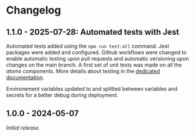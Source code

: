 # Changelog

## 1.1.0 - 2025-07-28: Automated tests with Jest

Automated tests added using the `npm run test:all` command. Jest packages were added and configured.
Github workflows were changed to enable automatic testing upon pull requests and automatic versioning upon changes on the main branch.
A first set of unit tests was made on all the _atoms_ components. More details about testing in the [dedicated documentation](./docs/tests/readme.md).

Environement variables updated to and splitted between variables and secrets for a better debug during deployment.

## 1.0.0 - 2024-05-07

_Initial release._
